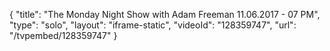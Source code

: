 {
    "title": "The Monday Night Show with Adam Freeman 11.06.2017 - 07 PM",
    "type": "solo",
    "layout": "iframe-static",
    "videoId": "128359747",
    "url": "\/tvpembed\/128359747"
}
